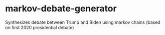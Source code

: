 # markov-debate-generator
Synthesizes debate between Trump and Biden using markov chains (based on first 2020 presidential debate)
